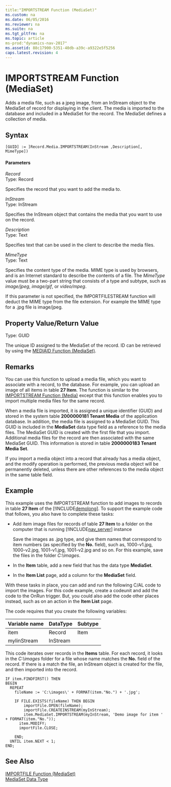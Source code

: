 ```yaml
---
title:"IMPORTSTREAM Function (MediaSet)"
ms.custom: na
ms.date: 06/05/2016
ms.reviewer: na
ms.suite: na
ms.tgt_pltfrm: na
ms.topic: article
ms-prod:"dynamics-nav-2017"
ms.assetid: 88c17900-5351-40db-a39c-a9322e5f5256
caps.latest.revision: 4
---
```

# IMPORTSTREAM Function (MediaSet)
Adds a media file, such as a jpeg image, from an InStream object to the MediaSet of record for displaying in the client. The media is imported to the database and included in a MediaSet for the record. The MediaSet defines a collection of media.  
  
## Syntax  
  
```  
[GUID] := ]Record.Media.IMPORTSTREAM(InStream ,Description[, MimeType])  
```  
  
#### Parameters  
 *Record*  
 Type: Record  
  
 Specifies the record that you want to add the media to.  
  
 *InStream*  
 Type: InStream  
  
 Specifies the InStream object that contains the media that you want to use on the record.  
  
 *Description*  
 Type: Text  
  
 Specifies text that can be used in the client to describe the media files.  
  
 *MimeType*  
 Type: Text  
  
 Specifies the content type of the media. MIME type is used by browsers, and is an Internet standard to describe the contents of a file. The *MimeType* value must be a two\-part string that consists of a type and subtype, such as *image\/jpeg*, *image\/gif*, or *video\/mpeg*.  
  
 If this parameter is not specified, the IMPORTFILESTREAM function will deduct the MIME type from the file extension. For example the MIME type for a .jpg file is image\/jpeg.  
  
## Property Value\/Return Value  
 Type: GUID  
  
 The unique ID assigned to the MediaSet of the record. ID can be retrieved by using the [MEDIAID Function \(MediaSet\)](MEDIAID-Function--MediaSet-.md).  
  
## Remarks  
 You can use this function to upload a media file, which you want to associate with a record, to the database. For example, you can upload an image of all items in table **27 Item**. The function is similar to the [IMPORTSTREAM Function \(Media\)](IMPORTSTREAM-Function--Media-.md) except that this function enables you to import multiple media files for the same record.  
  
 When a media file is imported, it is assigned a unique identifier \(GUID\) and stored in the system table **2000000181 Tenant Media** of the application database. In addition, the media file is assigned to a MediaSet GUID. This GUID is included in the **MediaSet** data type field as a reference to the media files. The MediaSet GUID is created with the first file that you import. Additional media files for the record are then associated with the same MediaSet GUID. This information is stored in table **2000000183 Tenant Media Set**.  
  
 If you import a media object into a record that already has a media object, and the modify operation is performed, the previous media object will be permanently deleted, unless there are other references to the media object in the same table field.  
  
## Example  
 This example uses the IMPORTSTREAM function to add images to records in table **27 Item** of the [!INCLUDE[demolong](includes/demolong_md.md)]. To support the example code that follows, you also have to complete these tasks:  
  
-   Add item image files for records of table **27 Item** to a folder on the computer that is running [!INCLUDE[nav_server](includes/nav_server_md.md)] instance  
  
     Save the images as .jpg type, and give them names that correspond to item numbers \(as specified by the **No.** field\), such as, 1000\-v1.jpg, 1000\-v2.jpg, 1001\-v1.jpg, 1001\-v2.jpg and so on. For this example, save the files in the folder *C:\\images*.  
  
-   In the **Item** table, add a new field that has the data type **MediaSet**.  
  
-   In the **Item List** page, add a column for the **MediaSet** field.  
  
 With these tasks in place, you can add and run the following C\/AL code to import the images. For this code example, create a codeunit and add the code to the OnRun trigger. But, you could also add the code other places instead, such as on an action in the **Item List** page.  
  
 The code requires that you create the following variables:  
  
|Variable name|DataType|Subtype|  
|-------------------|--------------|-------------|  
|item|Record|Item|  
|myIinStream|InStream||  
  
 This code iterates over records in the **Items** table. For each record, it looks in the *C:\\images* folder for a file whose name matches the **No.** field of the record. If there is a match the file, an InStream object is created for the file, and then imported into the record.  
  
```  
IF item.FINDFIRST() THEN  
BEGIN  
  REPEAT  
    fileName := 'C:\images\' + FORMAT(item."No.") + '.jpg';  
  
    IF FILE.EXISTS(fileName) THEN BEGIN  
        importFile.OPEN(fileName);  
        importFile.CREATEINSTREAM(myInStream);  
        item.MediaSet.IMPORTSTREAM(myInStream, 'Demo image for item ' + FORMAT(item."No."));  
      item.MODIFY;  
      importFile.CLOSE;  
  
    END;  
  UNTIL item.NEXT < 1;  
END;  
```  
  
## See Also  
 [IMPORTFILE Function \(MediaSet\)](IMPORTFILE-Function--MediaSet-.md)   
 [MediaSet Data Type](MediaSet-Data-Type.md)